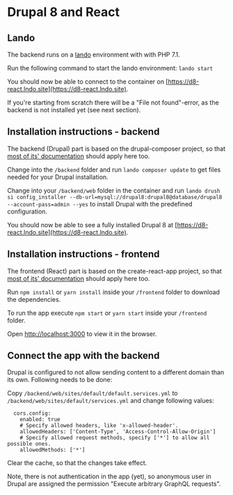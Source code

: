 # Drupal 8 and React

## Lando

The backend runs on a [lando](https://docs.devwithlando.io/tutorials/drupal8.html) environment with with PHP 7.1.

Run the following command to start the lando environment: `lando start`

You should now be able to connect to the container on [https://d8-react.lndo.site](https://d8-react.lndo.site).

If you're starting from scratch there will be a "File not found"-error, as the backend is not installed yet (see next
section).

## Installation instructions - backend

The backend (Drupal) part is based on the drupal-composer project, so that
[most of its' documentation](https://github.com/drupal-composer/drupal-project) should apply here too.

Change into the `/backend` folder and run `lando composer update` to get files needed for your Drupal installation.

Change into your `/backend/web` folder in the container and run
`lando drush si config_installer --db-url=mysql://drupal8:drupal8@database/drupal8 --account-pass=admin --yes` to
install Drupal with the predefined configuration.

You should now be able to see a fully installed Drupal 8 at [https://d8-react.lndo.site](https://d8-react.lndo.site).

## Installation instructions - frontend

The frontend (React) part is based on the create-react-app project, so that
[most of its' documentation](https://github.com/facebookincubator/create-react-app) should apply here too.

Run `npm install` or `yarn install` inside your `/frontend` folder to download the dependencies.

To run the app execute `npm start` or `yarn start` inside your `/frontend` folder.

Open [http://localhost:3000](http://localhost:3000) to view it in the browser.

## Connect the app with the backend

Drupal is configured to not allow sending content to a different domain than its own. Following needs to be done:

Copy `/backend/web/sites/default/default.services.yml` to `/backend/web/sites/default/services.yml` and change following
values:

```
  cors.config:
    enabled: true
    # Specify allowed headers, like 'x-allowed-header'.
    allowedHeaders: ['Content-Type', 'Access-Control-Allow-Origin']
    # Specify allowed request methods, specify ['*'] to allow all possible ones.
    allowedMethods: ['*']
```

Clear the cache, so that the changes take effect.

Note, there is not authentication in the app (yet), so anonymous user in Drupal are assigned the permission "Execute
arbitrary GraphQL requests".
